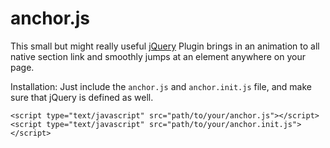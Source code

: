 anchor.js
======

This small but might really useful [jQuery](http://www.jquery.com) Plugin brings in an animation to all native section link and smoothly jumps at an element anywhere on your page.

Installation:
Just include the `anchor.js` and `anchor.init.js` file, and make sure that jQuery is defined as well.

```
<script type="text/javascript" src="path/to/your/anchor.js"></script>
<script type="text/javascript" src="path/to/your/anchor.init.js"></script>
```
